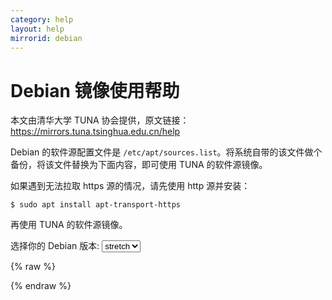 ```yaml
---
category: help
layout: help
mirrorid: debian
---
```


Debian 镜像使用帮助
===================

本文由清华大学 TUNA 协会提供，原文链接：<https://mirrors.tuna.tsinghua.edu.cn/help>


Debian 的软件源配置文件是
`/etc/apt/sources.list`。将系统自带的该文件做个备份，将该文件替换为下面内容，即可使用
TUNA 的软件源镜像。

如果遇到无法拉取 https 源的情况，请先使用 http 源并安装：

```
$ sudo apt install apt-transport-https
```

再使用 TUNA 的软件源镜像。


<form class="form-inline">
<div class="form-group">
	<label>选择你的 Debian 版本: </label>
	<select class="form-control release-select" data-template="#apt-template" data-target="#apt-content">
	  <option data-release="sid">sid</option>
	  <option data-release="testing">testing</option>
	  <option data-release="buster">buster</option>
	  <option data-release="stretch" selected>stretch</option>
	  <option data-release="jessie">jessie</option>
	</select>
</div>
</form>

{% raw %}
<script id="apt-template" type="x-tmpl-markup">
# 默认注释了源码镜像以提高 apt update 速度，如有需要可自行取消注释
deb https://mirrors.tuna.tsinghua.edu.cn/debian/ {{release_name}} main contrib non-free
# deb-src https://mirrors.tuna.tsinghua.edu.cn/debian/ {{release_name}} main contrib non-free
deb https://mirrors.tuna.tsinghua.edu.cn/debian/ {{release_name}}-updates main contrib non-free
# deb-src https://mirrors.tuna.tsinghua.edu.cn/debian/ {{release_name}}-updates main contrib non-free
deb https://mirrors.tuna.tsinghua.edu.cn/debian/ {{release_name}}-backports main contrib non-free
# deb-src https://mirrors.tuna.tsinghua.edu.cn/debian/ {{release_name}}-backports main contrib non-free
deb https://mirrors.tuna.tsinghua.edu.cn/debian-security {{release_name}}/updates main contrib non-free
# deb-src https://mirrors.tuna.tsinghua.edu.cn/debian-security {{release_name}}/updates main contrib non-free

</script>
{% endraw %}

<p></p>

<pre>
<code id="apt-content">
</code>
</pre>
